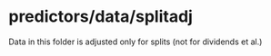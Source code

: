 predictors/data/splitadj
===
Data in this folder is adjusted only for splits
(not for dividends et al.)

